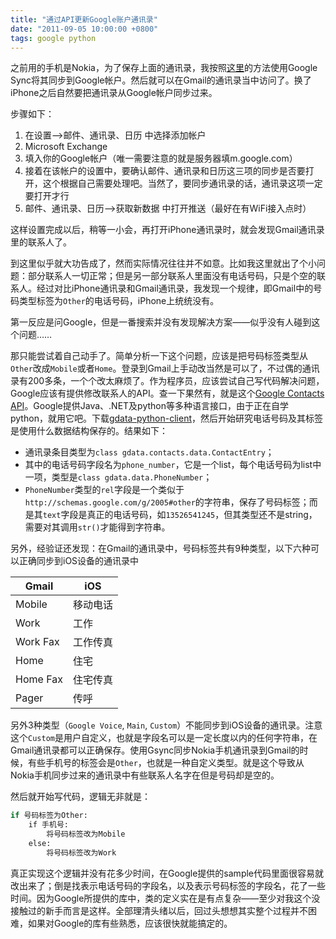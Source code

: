 ```yaml
---
title: "通过API更新Google账户通讯录"
date: "2011-09-05 10:00:00 +0800"
tags: google python
---
```


之前用的手机是Nokia，为了保存上面的通讯录，我按照[这里](http://www.allaboutsymbian.com/news/item/8922_Google_Sync_Beta_for_SyncML_S6.php)的方法使用Google
Sync将其同步到Google帐户。然后就可以在Gmail的通讯录当中访问了。换了iPhone之后自然要把通讯录从Google帐户同步过来。

步骤如下：

1. 在设置-->邮件、通讯录、日历 中选择添加帐户
2. Microsoft Exchange
3. 填入你的Google帐户（唯一需要注意的就是服务器填m.google.com）
4. 接着在该帐户的设置中，要确认邮件、通讯录和日历这三项的同步是否要打开，这个根据自己需要处理吧。当然了，要同步通讯录的话，通讯录这项一定要打开才行
5. 邮件、通讯录、日历-->获取新数据 中打开推送（最好在有WiFi接入点时）

这样设置完成以后，稍等一小会，再打开iPhone通讯录时，就会发现Gmail通讯录里的联系人了。

到这里似乎就大功告成了，然而实际情况往往并不如意。比如我这里就出了个小问题：部分联系人一切正常；但是另一部分联系人里面没有电话号码，只是个空的联系人。经过对比iPhone通讯录和Gmail通讯录，我发现一个规律，即Gmail中的号码类型标签为`Other`的电话号码，iPhone上统统没有。

第一反应是问Google，但是一番搜索并没有发现解决方案——似乎没有人碰到这个问题……

那只能尝试着自己动手了。简单分析一下这个问题，应该是把号码标签类型从`Other`改成`Mobile`或者`Home`。登录到Gmail上手动改当然是可以了，不过偶的通讯录有200多条，一个个改太麻烦了。作为程序员，应该尝试自己写代码解决问题，Google应该有提供修改联系人的API。查一下果然有，就是这个[Google
Contacts
API](https://developers.google.com/contacts/v3)。Google提供Java、.NET及python等多种语言接口，由于正在自学python，就用它吧。下载[gdata-python-client](https://github.com/google/gdata-python-client)，然后开始研究电话号码及其标签是使用什么数据结构保存的。结果如下：

* 通讯录条目类型为`class gdata.contacts.data.ContactEntry`；
* 其中的电话号码字段名为`phone_number`，它是一个list，每个电话号码为list中一项，类型是`class gdata.data.PhoneNumber`；
* `PhoneNumber`类型的`rel`字段是一个类似于`http://schemas.google.com/g/2005#other`的字符串，保存了号码标签；而是其`text`字段是真正的电话号码，如`13526541245`，但其类型还不是string，需要对其调用`str()`才能得到字符串。

另外，经验证还发现：在Gmail的通讯录中，号码标签共有9种类型，以下六种可以正确同步到iOS设备的通讯录中

| Gmail    | iOS      |
| -------- | -------- |
| Mobile   | 移动电话 |
| Work     | 工作     |
| Work Fax | 工作传真 |
| Home     | 住宅     |
| Home Fax | 住宅传真 |
| Pager    | 传呼     |

另外3种类型（`Google Voice`, `Main`, `Custom`）不能同步到iOS设备的通讯录。注意这个`Custom`是用户自定义，也就是字段名可以是一定长度以内的任何字符串，在Gmail通讯录都可以正确保存。使用Gsync同步Nokia手机通讯录到Gmail的时候，有些手机号的标签会是`Other`，也就是一种自定义类型。就是这个导致从Nokia手机同步过来的通讯录中有些联系人名字在但是号码却是空的。

然后就开始写代码，逻辑无非就是：

```python
if 号码标签为Other:
    if 手机号:
        将号码标签改为Mobile
    else:
        将号码标签改为Work
```

真正实现这个逻辑并没有花多少时间，在Google提供的sample代码里面很容易就改出来了；倒是找表示电话号码的字段名，以及表示号码标签的字段名，花了一些时间。因为Google所提供的库中，类的定义实在是有点复杂——至少对我这个没接触过的新手而言是这样。全部理清头绪以后，回过头想想其实整个过程并不困难，如果对Google的库有些熟悉，应该很快就能搞定的。
